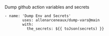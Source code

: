 
Dump github action variables and secrets

```
- name: 'Dump Env and Secrets'
        uses: allenarceneaux/dump-vars@main
        with:
          the_secrets: ${{ toJson(secrets) }} 
```